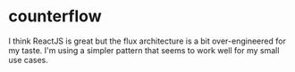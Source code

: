 counterflow
===========

I think ReactJS is great but the flux architecture is a bit over-engineered for my taste. I'm using a simpler pattern that seems to work well for my small use cases.
